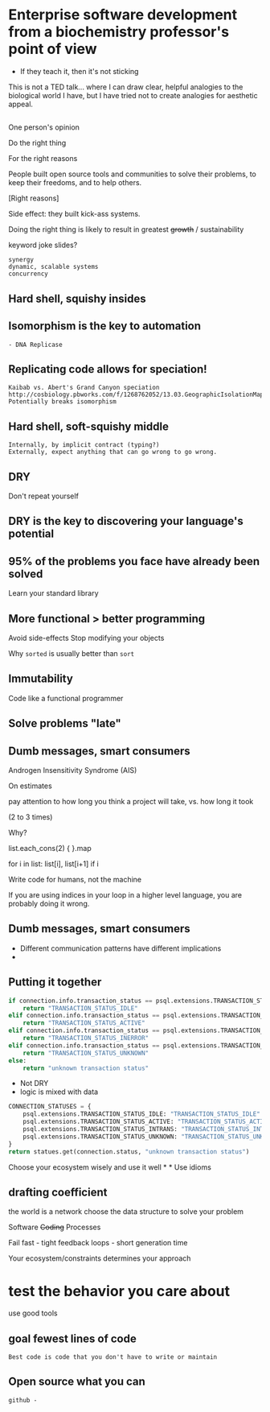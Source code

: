 
# Enterprise software development from a biochemistry professor's point of view

* If they teach it, then it's not sticking

This is not a TED talk... where I can draw clear, helpful analogies to the
biological world I have, but I have tried not to create analogies for
aesthetic appeal.

## 

One person's opinion


Do the right thing

For the right reasons

People built open source tools and communities to solve their problems, to keep their freedoms, and to help others. 

[Right reasons]

Side effect: they built kick-ass systems.


Doing the right thing is likely to result in greatest ~~growth~~ / sustainability


keyword joke slides?

    synergy
    dynamic, scalable systems
    concurrency

## Hard shell, squishy insides



## Isomorphism is the key to automation

    - DNA Replicase

## Replicating code allows for speciation!

    Kaibab vs. Abert's Grand Canyon speciation
    http://cosbiology.pbworks.com/f/1268762052/13.03.GeographicIsolationMap.JPG
    Potentially breaks isomorphism

## Hard shell, soft-squishy middle

    Internally, by implicit contract (typing?)
    Externally, expect anything that can go wrong to go wrong.

## DRY

Don't repeat yourself

## DRY is the key to discovering your language's potential

## 95% of the problems you face have already been solved

Learn your standard library

## More functional > better programming

Avoid side-effects
Stop modifying your objects

Why `sorted` is usually better than `sort`

## Immutability

Code like a functional programmer

## Solve problems "late"

## Dumb messages, smart consumers

Androgen Insensitivity Syndrome (AIS)

On estimates

pay attention to how long you think a project will take, vs. how long it took

(2 to 3 times)

Why?


list.each_cons(2) { }.map

for i in list:
  list[i], list[i+1]
  if i 


    
Write code for humans, not the machine


If you are using indices in your loop in a higher level language, you are
probably doing it wrong.

## Dumb messages, smart consumers

* Different communication patterns have different implications
* 


## Putting it together

```python
if connection.info.transaction_status == psql.extensions.TRANSACTION_STATUS_IDLE:
    return "TRANSACTION_STATUS_IDLE"
elif connection.info.transaction_status == psql.extensions.TRANSACTION_STATUS_ACTIVE:
    return "TRANSACTION_STATUS_ACTIVE"
elif connection.info.transaction_status == psql.extensions.TRANSACTION_STATUS_INERROR:
    return "TRANSACTION_STATUS_INERROR"
elif connection.info.transaction_status == psql.extensions.TRANSACTION_STATUS_UNKNOWN:
    return "TRANSACTION_STATUS_UNKNOWN"
else:
    return "unknown transaction status"
```

* Not DRY
* logic is mixed with data

```python
CONNECTION_STATUSES = {
    psql.extensions.TRANSACTION_STATUS_IDLE: "TRANSACTION_STATUS_IDLE"
    psql.extensions.TRANSACTION_STATUS_ACTIVE: "TRANSACTION_STATUS_ACTIVE"
    psql.extensions.TRANSACTION_STATUS_INTRANS: "TRANSACTION_STATUS_INTRANS"
    psql.extensions.TRANSACTION_STATUS_UNKNOWN: "TRANSACTION_STATUS_UNKNOWN"
}
return statues.get(connection.status, "unknown transaction status")
```


Choose your ecosystem wisely and use it well
    * 
    * Use idioms

## drafting coefficient

the world is a network
    choose the data structure to solve your problem

Software ~~Coding~~ Processes

Fail fast
    - tight feedback loops
    - short generation time

Your ecosystem/constraints determines your approach 

# test the behavior you care about

use good tools

## goal fewest lines of code

    Best code is code that you don't have to write or maintain

## Open source what you can

    github - 




